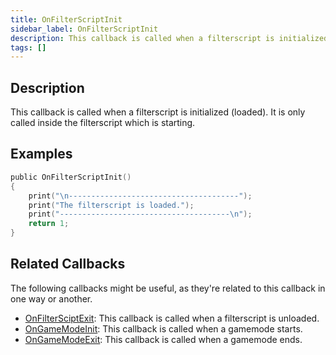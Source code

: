 ```yaml
---
title: OnFilterScriptInit
sidebar_label: OnFilterScriptInit
description: This callback is called when a filterscript is initialized (loaded).
tags: []
---
```


## Description

This callback is called when a filterscript is initialized (loaded). It is only called inside the filterscript which is starting.

## Examples

```c
public OnFilterScriptInit()
{
    print("\n--------------------------------------");
    print("The filterscript is loaded.");
    print("--------------------------------------\n");
    return 1;
}
```

## Related Callbacks

The following callbacks might be useful, as they're related to this callback in one way or another.

- [OnFilterSciptExit](OnFilterScriptExit): This callback is called when a filterscript is unloaded.
- [OnGameModeInit](OnGameModeInit): This callback is called when a gamemode starts.
- [OnGameModeExit](OnGameModeExit): This callback is called when a gamemode ends.
